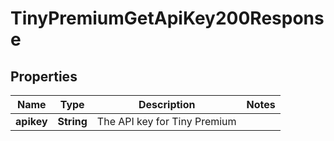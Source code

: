 

# TinyPremiumGetApiKey200Response


## Properties

| Name | Type | Description | Notes |
|------------ | ------------- | ------------- | -------------|
|**apikey** | **String** | The API key for Tiny Premium |  |



